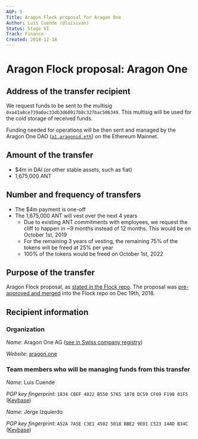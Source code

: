```yaml
---
AGP: 5
Title: Aragon Flock proposal for Aragon One
Author: Luis Cuende (@luisivan)
Status: Stage VI
Track: Finance
Created: 2018-12-18
---
```


# Aragon Flock proposal: Aragon One

## Address of the transfer recipient
We request funds to be sent to the multisig `0xa41a8ce739a0ac33db3d60917b8c327bac506349`. This multisig will be used for the cold storage of received funds.

Funding needed for operations will be then sent and managed by the Aragon One DAO ([`a1.aragonid.eth`](https://mainnet.aragon.org/#/a1.aragonid.eth/)) on the Ethereum Mainnet.

## Amount of the transfer
- $4m in DAI (or other stable assets, such as fiat)
- 1,675,000 ANT

## Number and frequency of transfers
- The $4m payment is one-off
- The 1,675,000 ANT will vest over the next 4 years
  - Due to existing ANT commitments with employees, we request the cliff to happen in ~9 months instead of 12 months. This would be on October 1st, 2019
  - For the remaining 3 years of vesting, the remaining 75% of the tokens will be freed at 25% per year
  - 100% of the tokens would be freed on October 1st, 2022

## Purpose of the transfer
Aragon Flock proposal, as [stated in the Flock repo](https://github.com/aragon/flock/blob/master/teams/Aragon%20One/2019.md). The proposal was [pre-approved and merged](https://github.com/aragon/flock/pull/1#pullrequestreview-186455646) into the Flock repo on Dec 19th, 2018.

## Recipient information

### Organization
_Name_: Aragon One AG ([see in Swiss company registry](https://zg.chregister.ch/cr-portal/auszug/auszug.xhtml?uid=CHE-295.692.532))

_Website_: [aragon.one](https://aragon.one)

### Team members who will be managing funds from this transfer

_Name_: Luis Cuende

_PGP key fingerprint_: `1834 CBEF 4022 B550 5765 1070 DC59 CF69 F198 01F5` ([Keybase](https://keybase.io/li))


_Name_: Jorge Izquierdo

_PGP key fingerprint_: `A52A 7A5E C3E1 4502 5018 BBE2 9E01 C523 14AD B34C` ([Keybase](https://keybase.io/ji))
